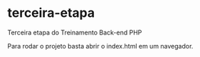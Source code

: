 # terceira-etapa
Terceira etapa do Treinamento Back-end PHP

Para rodar o projeto basta abrir o index.html em um navegador.
